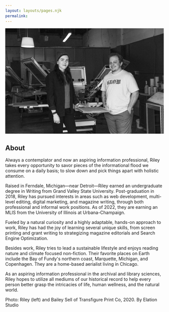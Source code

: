```yaml
---
layout: layouts/pages.njk
permalink: 
---
```

<img src="/images/transfigure-team.jpg" alt="Transfigure Print Co. team, 2020"> 
<h2 class="about-title">About</h2>
<div class="about">
    Always a contemplator and now an aspiring information professional, Riley takes every opportunity to savor pieces of the informational flood we consume on a daily basis; to slow down and pick things apart with holistic attention.

Raised in Ferndale, Michigan—near Detroit—Riley earned an undergraduate degree in Writing from Grand Valley State University. Post-graduation in 2018, Riley has pursued interests in areas such as web development, multi-level editing, digital marketing, and magazine writing, through both professional and informal work positions. As of 2022, they are earning an MLIS from the University of Illinois at Urbana-Champaign.

Fueled by a natural curiosity and a highly adaptable, hands-on approach to work, Riley has had the joy of learning several unique skills, from screen printing and grant writing to strategizing magazine editorials and Search Engine Optimization. 

Besides work, Riley tries to lead a sustainable lifestyle and enjoys reading nature and climate focused non-fiction. Their favorite places on Earth include the Bay of Fundy's northern coast, Marquette, Michigan, and Copenhagen. They are a home-based aerialist living in Chicago.

As an aspiring information professional in the archival and library sciences, Riley hopes to utilize all mediums of our historical record to help every person better grasp the intricacies of life, human wellness, and the natural world.


Photo: Riley (left) and Bailey Sell of Transfigure Print Co, 2020. By Elation Studio
</div>